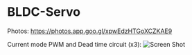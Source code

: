 # BLDC-Servo

Photos:
https://photos.app.goo.gl/xpwEdzHTGoXCZKAE9

Current mode PWM and Dead time circuit (x3):
![Screen Shot](https://photos.app.goo.gl/TK7F6cHouiGcWcnB7)<br>
